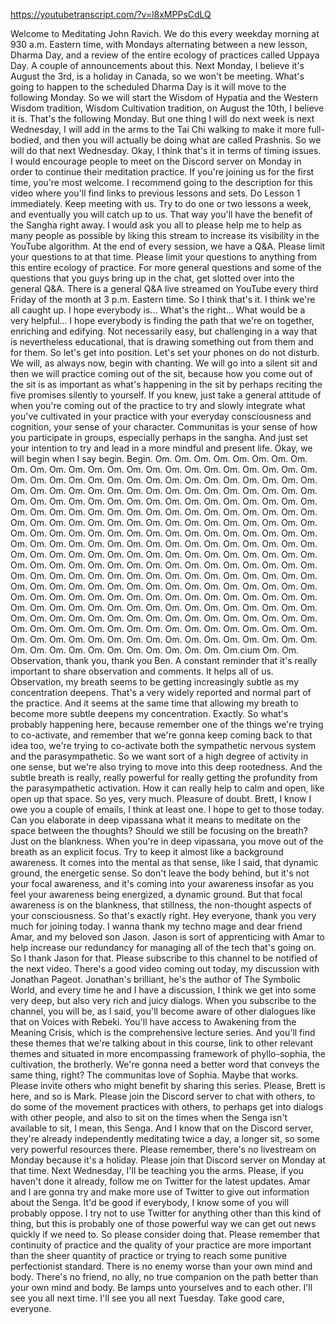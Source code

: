 https://youtubetranscript.com/?v=l8xMPPsCdLQ

 Welcome to Meditating John Ravich. We do this every weekday morning at 930 a.m. Eastern time, with Mondays alternating between a new lesson, Dharma Day, and a review of the entire ecology of practices called Uppaya Day. A couple of announcements about this. Next Monday, I believe it's August the 3rd, is a holiday in Canada, so we won't be meeting. What's going to happen to the scheduled Dharma Day is it will move to the following Monday. So we will start the Wisdom of Hypatia and the Western Wisdom tradition, Wisdom Cultivation tradition, on August the 10th, I believe it is. That's the following Monday. But one thing I will do next week is next Wednesday, I will add in the arms to the Tai Chi walking to make it more full-bodied, and then you will actually be doing what are called Prashnis. So we will do that next Wednesday. Okay, I think that's it in terms of timing issues. I would encourage people to meet on the Discord server on Monday in order to continue their meditation practice. If you're joining us for the first time, you're most welcome. I recommend going to the description for this video where you'll find links to previous lessons and sets. Do Lesson 1 immediately. Keep meeting with us. Try to do one or two lessons a week, and eventually you will catch up to us. That way you'll have the benefit of the Sangha right away. I would ask you all to please help me to help as many people as possible by liking this stream to increase its visibility in the YouTube algorithm. At the end of every session, we have a Q&A. Please limit your questions to at that time. Please limit your questions to anything from this entire ecology of practice. For more general questions and some of the questions that you guys bring up in the chat, get slotted over into the general Q&A. There is a general Q&A live streamed on YouTube every third Friday of the month at 3 p.m. Eastern time. So I think that's it. I think we're all caught up. I hope everybody is... What's the right... What would be a very helpful... I hope everybody is finding the path that we're on together, enriching and edifying. Not necessarily easy, but challenging in a way that is nevertheless educational, that is drawing something out from them and for them. So let's get into position. Let's set your phones on do not disturb. We will, as always now, begin with chanting. We will go into a silent sit and then we will practice coming out of the sit, because how you come out of the sit is as important as what's happening in the sit by perhaps reciting the five promises silently to yourself. If you knew, just take a general attitude of when you're coming out of the practice to try and slowly integrate what you've cultivated in your practice with your everyday consciousness and cognition, your sense of your character. Communitas is your sense of how you participate in groups, especially perhaps in the sangha. And just set your intention to try and lead in a more mindful and present life. Okay, we will begin when I say begin. Begin. Om. Om. Om. Om. Om. Om. Om. Om. Om. Om. Om. Om. Om. Om. Om. Om. Om. Om. Om. Om. Om. Om. Om. Om. Om. Om. Om. Om. Om. Om. Om. Om. Om. Om. Om. Om. Om. Om. Om. Om. Om. Om. Om. Om. Om. Om. Om. Om. Om. Om. Om. Om. Om. Om. Om. Om. Om. Om. Om. Om. Om. Om. Om. Om. Om. Om. Om. Om. Om. Om. Om. Om. Om. Om. Om. Om. Om. Om. Om. Om. Om. Om. Om. Om. Om. Om. Om. Om. Om. Om. Om. Om. Om. Om. Om. Om. Om. Om. Om. Om. Om. Om. Om. Om. Om. Om. Om. Om. Om. Om. Om. Om. Om. Om. Om. Om. Om. Om. Om. Om. Om. Om. Om. Om. Om. Om. Om. Om. Om. Om. Om. Om. Om. Om. Om. Om. Om. Om. Om. Om. Om. Om. Om. Om. Om. Om. Om. Om. Om. Om. Om. Om. Om. Om. Om. Om. Om. Om. Om. Om. Om. Om. Om. Om. Om. Om. Om. Om. Om. Om. Om. Om. Om. Om. Om. Om. Om. Om. Om. Om. Om. Om. Om. Om. Om. Om. Om. Om. Om. Om. Om. Om. Om. Om. Om. Om. Om. Om. Om. Om. Om. Om. Om. Om. Om. Om. Om. Om. Om. Om. Om. Om. Om. Om. Om. Om. Om. Om. Om. Om. Om. Om. Om. Om. Om. Om. Om. Om. Om. Om. Om. Om. Om. Om. Om. Om. Om. Om. Om. Om. Om. Om. Om. Om. Om. Om. Om. Om. Om. Om. Om. Om. Om. Om. Om. Om. Om. Om. Om. Om. Om. Om. Om. Om. Om. Om. Om. Om. Om. Om. Om. Om. Om. Om. Om. Om. Om. Om. Om. Om. Om. Om. Om. Om. Om. Om. Om. Om. Om. Om. Om. Om.cium Om. Om. Observation, thank you, thank you Ben. A constant reminder that it's really important to share observation and comments. It helps all of us. Observation, my breath seems to be getting increasingly subtle as my concentration deepens. That's a very widely reported and normal part of the practice. And it seems at the same time that allowing my breath to become more subtle deepens my concentration. Exactly. So what's probably happening here, because remember one of the things we're trying to co-activate, and remember that we're gonna keep coming back to that idea too, we're trying to co-activate both the sympathetic nervous system and the parasympathetic. So we want sort of a high degree of activity in one sense, but we're also trying to move into this deep rootedness. And the subtle breath is really, really powerful for really getting the profundity from the parasympathetic activation. How it can really help to calm and open, like open up that space. So yes, very much. Pleasure of doubt. Brett, I know I owe you a couple of emails, I think at least one. I hope to get to those today. Can you elaborate in deep vipassana what it means to meditate on the space between the thoughts? Should we still be focusing on the breath? Just on the blankness. When you're in deep vipassana, you move out of the breath as an explicit focus. Try to keep it almost like a background awareness. It comes into the mental as that sense, like I said, that dynamic ground, the energetic sense. So don't leave the body behind, but it's not your focal awareness, and it's coming into your awareness insofar as you feel your awareness being energized, a dynamic ground. But that focal awareness is on the blankness, that stillness, the non-thought aspects of your consciousness. So that's exactly right. Hey everyone, thank you very much for joining today. I wanna thank my techno mage and dear friend Amar, and my beloved son Jason. Jason is sort of apprenticing with Amar to help increase our redundancy for managing all of the tech that's going on. So I thank Jason for that. Please subscribe to this channel to be notified of the next video. There's a good video coming out today, my discussion with Jonathan Pageot. Jonathan's brilliant, he's the author of The Symbolic World, and every time he and I have a discussion, I think we get into some very deep, but also very rich and juicy dialogs. When you subscribe to the channel, you will be, as I said, you'll become aware of other dialogues like that on Voices with Rebeki. You'll have access to Awakening from the Meaning Crisis, which is the comprehensive lecture series. And you'll find these themes that we're talking about in this course, link to other relevant themes and situated in more encompassing framework of phyllo-sophia, the cultivation, the brotherly. We're gonna need a better word that conveys the same thing, right? The communitas love of Sophia. Maybe that works. Please invite others who might benefit by sharing this series. Please, Brett is here, and so is Mark. Please join the Discord server to chat with others, to do some of the movement practices with others, to perhaps get into dialogs with other people, and also to sit on the times when the Senga isn't available to sit, I mean, this Senga. And I know that on the Discord server, they're already independently meditating twice a day, a longer sit, so some very powerful resources there. Please remember, there's no livestream on Monday because it's a holiday. Please join that Discord server on Monday at that time. Next Wednesday, I'll be teaching you the arms. Please, if you haven't done it already, follow me on Twitter for the latest updates. Amar and I are gonna try and make more use of Twitter to give out information about the Senga. It'd be good if everybody, I know some of you will probably oppose. I try not to use Twitter for anything other than this kind of thing, but this is probably one of those powerful way we can get out news quickly if we need to. So please consider doing that. Please remember that continuity of practice and the quality of your practice are more important than the sheer quantity of practice or trying to reach some punitive perfectionist standard. There is no enemy worse than your own mind and body. There's no friend, no ally, no true companion on the path better than your own mind and body. Be lamps unto yourselves and to each other. I'll see you all next time. I'll see you all next Tuesday. Take good care, everyone.
